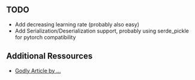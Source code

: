 ## TODO
* Add decreasing learning rate (probably also easy)
* Add Serialization/Deserialization support, probably using serde_pickle for pytorch compatibility

## Additional Ressources
* [Godly Article by ...](http://neuralnetworksanddeeplearning.com/chap2.html)
